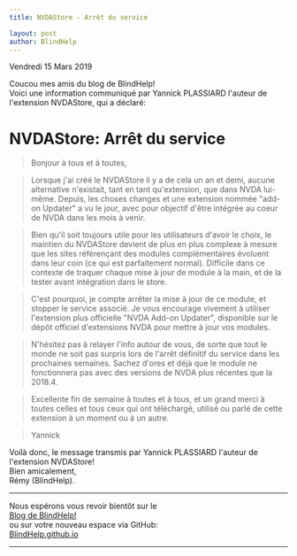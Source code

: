 ```yaml
---
title: NVDAStore - Arrêt du service

layout: post
author: BlindHelp
---
```


<footer>Vendredi 15 Mars 2019</footer>


Coucou mes amis du blog de BlindHelp!    
 Voici une information communiqué par Yannick PLASSIARD l'auteur de l'extension NVDAStore, qui a déclaré:    

 # NVDAStore: Arrêt du service #
 > Bonjour à tous et à toutes,

> Lorsque j'ai créé le NVDAStore il y a de cela un an et demi, aucune alternative n'existait, tant en tant qu'extension, que dans NVDA lui-même. Depuis, les choses changes et une extension nommée "add-on Updater" a vu le jour, avec pour objectif d'être intégrée au coeur de NVDA dans les mois à venir.

> Bien qu'il soit toujours utile pour les utilisateurs d'avoir le choix, le maintien du NVDAStore devient de plus en plus complexe à mesure que les sites référençant des modules complémentaires évoluent dans leur coin (ce qui est parfaitement normal). Difficile dans ce contexte de traquer chaque mise à jour de module à la main, et de la tester avant intégration dans le store.

> C'est pourquoi, je compte arrêter la mise à jour de ce module, et stopper le service associé. Je vous encourage vivement à utiliser l'extension plus officielle "NVDA Add-on Updater", disponible sur le dépôt officiel d'extensions NVDA pour mettre à jour vos modules.

> N'hésitez pas à relayer l'info autour de vous, de sorte que tout le monde ne soit pas surpris lors de l'arrêt définitif du service dans les prochaines semaines. Sachez d'ores et déjà que le module ne fonctionnera pas avec des versions de NVDA plus récentes que la 2018.4.

> Excellente fin de semaine à toutes et à tous, et un grand merci à toutes celles et tous ceux qui ont téléchargé, utilisé ou parlé de cette extension à un moment ou à un autre.

> Yannick

Voilà donc, le message transmis par Yannick PLASSIARD l'auteur de l'extension NVDAStore!                
Bien amicalement,              
Rémy (BlindHelp).

---

Nous espérons vous revoir bientôt sur le      
[Blog de BlindHelp!](http://blindhelp.blogspot.fr/)                    
ou sur  votre nouveau espace via GitHub:                     
[BlindHelp.github.io](https://blindhelp.github.io)                    

---